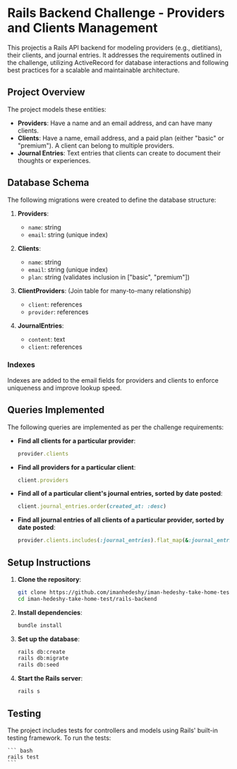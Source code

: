 # Rails Backend Challenge - Providers and Clients Management

This projectis a Rails API backend for modeling providers (e.g., dietitians), their clients, and journal entries. It addresses the requirements outlined in the challenge, utilizing ActiveRecord for database interactions and following best practices for a scalable and maintainable architecture.

## Project Overview

The project models these entities:

- **Providers**: Have a name and an email address, and can have many clients.
- **Clients**: Have a name, email address, and a paid plan (either "basic" or "premium"). A client can belong to multiple providers.
- **Journal Entries**: Text entries that clients can create to document their thoughts or experiences.

## Database Schema

The following migrations were created to define the database structure:

1. **Providers**:

   - `name`: string
   - `email`: string (unique index)

2. **Clients**:

   - `name`: string
   - `email`: string (unique index)
   - `plan`: string (validates inclusion in ["basic", "premium"])

3. **ClientProviders**: (Join table for many-to-many relationship)

   - `client`: references
   - `provider`: references

4. **JournalEntries**:
   - `content`: text
   - `client`: references

### Indexes

Indexes are added to the email fields for providers and clients to enforce uniqueness and improve lookup speed.

## Queries Implemented

The following queries are implemented as per the challenge requirements:

- **Find all clients for a particular provider**:

  ```ruby
  provider.clients
  ```

- **Find all providers for a particular client**:

  ```ruby
  client.providers
  ```

- **Find all of a particular client's journal entries, sorted by date posted**:

  ```ruby
  client.journal_entries.order(created_at: :desc)
  ```

- **Find all journal entries of all clients of a particular provider, sorted by date posted**:

  ```ruby
  provider.clients.includes(:journal_entries).flat_map(&:journal_entries).sort_by(&:created_at)
  ```

## Setup Instructions

1. **Clone the repository**:

   ```bash
   git clone https://github.com/imanhedeshy/iman-hedeshy-take-home-test.git
   cd iman-hedeshy-take-home-test/rails-backend
   ```

1. **Install dependencies**:

   ```bash
   bundle install
   ```

1. **Set up the database**:

   ```bash
   rails db:create
   rails db:migrate
   rails db:seed
   ```

1. **Start the Rails server**:

   ```bash
   rails s
   ```

## Testing

The project includes tests for controllers and models using Rails' built-in testing framework. To run the tests:

    ``` bash
    rails test
    ```
